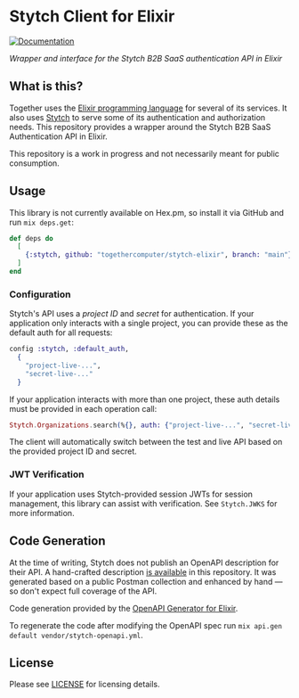 # Stytch Client for Elixir

[![Documentation](https://img.shields.io/badge/-Documentation-4B275F?logo=elixir&logoColor=white)](https://togethercomputer.github.io/stytch-elixir)

_Wrapper and interface for the Stytch B2B SaaS authentication API in Elixir_

## What is this?

Together uses the [Elixir programming language](https://elixir-lang.org/) for several of its services.
It also uses [Stytch](https://stytch.com/) to serve some of its authentication and authorization needs.
This repository provides a wrapper around the Stytch B2B SaaS Authentication API in Elixir.

This repository is a work in progress and not necessarily meant for public consumption.

## Usage

This library is not currently available on Hex.pm, so install it via GitHub and run `mix deps.get`:

```elixir
def deps do
  [
    {:stytch, github: "togethercomputer/stytch-elixir", branch: "main"}
  ]
end
```

### Configuration

Stytch's API uses a _project ID_ and _secret_ for authentication.
If your application only interacts with a single project, you can provide these as the default auth for all requests:

```elixir
config :stytch, :default_auth,
  {
    "project-live-...",
    "secret-live-..."
  }
```

If your application interacts with more than one project, these auth details must be provided in each operation call:

```elixir
Stytch.Organizations.search(%{}, auth: {"project-live-...", "secret-live-..."})
```

The client will automatically switch between the test and live API based on the provided project ID and secret.

### JWT Verification

If your application uses Stytch-provided session JWTs for session management, this library can assist with verification.
See `Stytch.JWKS` for more information.

## Code Generation

At the time of writing, Stytch does not publish an OpenAPI description for their API.
A hand-crafted description [is available](vendor/stytch-openapi.yml) in this repository.
It was generated based on a public Postman collection and enhanced by hand — so don't expect full coverage of the API.

Code generation provided by the [OpenAPI Generator for Elixir](https://github.com/aj-foster/open-api-generator).

To regenerate the code after modifying the OpenAPI spec run `mix api.gen default vendor/stytch-openapi.yml`.

## License

Please see [LICENSE](LICENSE) for licensing details.
